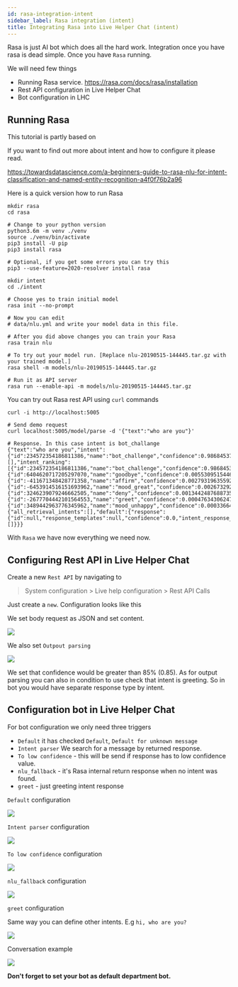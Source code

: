 ```yaml
---
id: rasa-integration-intent
sidebar_label: Rasa integration (intent)
title: Integrating Rasa into Live Helper Chat (intent)
---
```


Rasa is just AI bot which does all the hard work. Integration once you have rasa is dead simple. Once you have `Rasa` running.

We will need few things

* Running Rasa service. https://rasa.com/docs/rasa/installation
* Rest API configuration in Live Helper Chat
* Bot configuration in LHC

## Running Rasa

This tutorial is partly based on 

If you want to find out more about intent and how to configure it please read.

https://towardsdatascience.com/a-beginners-guide-to-rasa-nlu-for-intent-classification-and-named-entity-recognition-a4f0f76b2a96

Here is a quick version how to run Rasa

```shell script
mkdir rasa
cd rasa

# Change to your python version
python3.6m -m venv ./venv
source ./venv/bin/activate
pip3 install -U pip
pip3 install rasa

# Optional, if you get some errors you can try this
pip3 --use-feature=2020-resolver install rasa

mkdir intent
cd ./intent

# Choose yes to train initial model
rasa init --no-prompt

# Now you can edit 
# data/nlu.yml and write your model data in this file.

# After you did above changes you can train your Rasa
rasa train nlu

# To try out your model run. [Replace nlu-20190515-144445.tar.gz with your trained model.]
rasa shell -m models/nlu-20190515-144445.tar.gz

# Run it as API server
rasa run --enable-api -m models/nlu-20190515-144445.tar.gz

```

You can try out Rasa rest API using `curl` commands

```shell script
curl -i http://localhost:5005

# Send demo request
curl localhost:5005/model/parse -d '{"text":"who are you"}'

# Response. In this case intent is bot_challange
{"text":"who are you","intent":{"id":234572354186811386,"name":"bot_challenge","confidence":0.9868453741073608},"entities":[],"intent_ranking":[{"id":234572354186811386,"name":"bot_challenge","confidence":0.9868453741073608},{"id":6404620717205297070,"name":"goodbye","confidence":0.005530951544642448},{"id":-411671348428771358,"name":"affirm","confidence":0.0027931963559240103},{"id":-6453914516151693962,"name":"mood_great","confidence":0.002673292765393853},{"id":3246239079246662505,"name":"deny","confidence":0.0013442487688735127},{"id":-2677704442101564553,"name":"greet","confidence":0.00047634306247346103},{"id":3489442963776345962,"name":"mood_unhappy","confidence":0.00033664595684967935}],"response_selector":{"all_retrieval_intents":[],"default":{"response":{"id":null,"response_templates":null,"confidence":0.0,"intent_response_key":null,"template_name":"utter_None"},"ranking":[]}}}
```

With `Rasa` we have now everything we need now.

## Configuring Rest API in Live Helper Chat

Create a new `Rest API` by navigating to

> System configuration > Live help configuration > Rest API Calls

Just create a `new`. Configuration looks like this

We set body request as JSON and set content.

![](/img/bot/rasa-intent-1.png)

We also set `Outpout parsing`

![](/img/bot/rasa-intent-2.png)

We set that confidence would be greater than 85% (0.85). As for output parsing you can also in condition to use check that intent is greeting. So in bot you would have separate response type by intent.

## Configuration bot in Live Helper Chat

For bot configuration we only need three triggers

* `Default` it has checked `Default`, `Default for unknown message`
* `Intent parser` We search for a message by returned response.
* `To low confidence` - this will be send if response has to low confidence value.
* `nlu_fallback` - it's Rasa internal return response when no intent was found.
* `greet` - just greeting intent response

`Default` configuration

![](/img/bot/rasa-intent-default.png)

`Intent parser` configuration

![](/img/bot/intent-parser.png)

`To low confidence` configuration

![](/img/bot/rasa-intent-to-low-confidence.png)

`nlu_fallback` configuration

![](/img/bot/rasa-nlu_fallback.png)

`greet` configuration

Same way you can define other intents. E.g `hi, who are you?`

![](/img/bot/rasa-greet.png)

Conversation example

![](/img/bot/rasa-intent-detection-conv.png)

**Don't forget to set your bot as default department bot.**